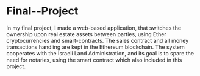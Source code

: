 # Final--Project

In my final project, I made a web-based application, that switches the ownership upon real estate assets between parties, 
using Ether cryptocurrencies and smart-contracts. The sales contract and all money transactions handling are kept in the Ethereum blockchain. 
The system cooperates with the Israeli Land Administration, and its goal is to spare the need for notaries, 
using the smart contract which also included in this project.
